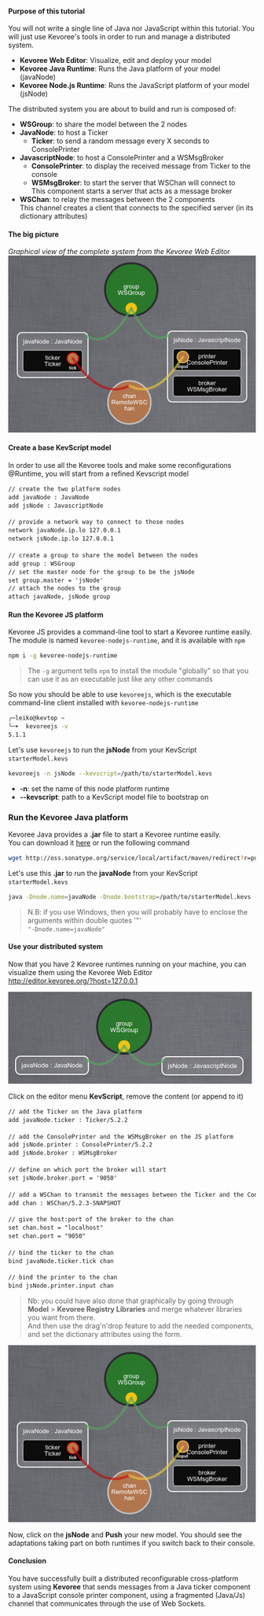 #### Purpose of this tutorial
You will not write a single line of Java nor JavaScript within this tutorial.
You will just use Kevoree's tools in order to run and manage a distributed system.  

  - **Kevoree Web Editor**:      Visualize, edit and deploy your model
  - **Kevoree Java Runtime**:    Runs the Java platform of your model (javaNode)
  - **Kevoree Node.js Runtime**: Runs the JavaScript platform of your model (jsNode)

The distributed system you are about to build and run is composed of:

  - **WSGroup**: to share the model between the 2 nodes  
  - **JavaNode**: to host a Ticker
      - **Ticker**: to send a random message every X seconds to ConsolePrinter
  - **JavascriptNode**: to host a ConsolePrinter and a WSMsgBroker
      - **ConsolePrinter**: to display the received message from Ticker to the console
      - **WSMsgBroker**: to start the server that WSChan will connect to  
        This component starts a server that acts as a message broker
  - **WSChan**: to relay the messages between the 2 components  
    This channel creates a client that connects to the specified server (in its dictionary attributes)

#### The big picture

*Graphical view of the complete system from the Kevoree Web Editor*
![Big Picture](.readme/big_picture.png)  


#### Create a base KevScript model

In order to use all the Kevoree tools and make some reconfigurations @Runtime,
you will start from a refined Kevscript model

```txt
// create the two platform nodes
add javaNode : JavaNode
add jsNode : JavascriptNode

// provide a network way to connect to those nodes
network javaNode.ip.lo 127.0.0.1
network jsNode.ip.lo 127.0.0.1

// create a group to share the model between the nodes
add group : WSGroup
// set the master node for the group to be the jsNode
set group.master = 'jsNode'
// attach the nodes to the group
attach javaNode, jsNode group
```

#### Run the Kevoree JS platform
Kevoree JS provides a command-line tool to start a Kevoree runtime easily.  
The module is named `kevoree-nodejs-runtime`, and it is available with `npm`

```sh
npm i -g kevoree-nodejs-runtime
```

> The `-g` argument tells `npm` to install the module "globally" so that you can use it as an executable just like any other commands

So now you should be able to use `kevoreejs`, which is the executable command-line client installed with `kevoree-nodejs-runtime`

```sh
╭─leiko@kevtop ~  
╰─➤  kevoreejs -v
5.1.1
```

Let's use `kevoreejs` to run the **jsNode** from your KevScript `starterModel.kevs`

```sh
kevoreejs -n jsNode --kevscript=/path/to/starterModel.kevs
```

  - **-n**: set the name of this node platform runtime
  - **--kevscript**: path to a KevScript model file to bootstrap on


### Run the Kevoree Java platform
Kevoree Java provides a **.jar** file to start a Kevoree runtime easily.  
You can download it [here](http://oss.sonatype.org/service/local/artifact/maven/redirect?r=public&g=org.kevoree.platform&a=org.kevoree.platform.standalone&v=RELEASE) or run the following command

```sh
wget http://oss.sonatype.org/service/local/artifact/maven/redirect?r=public&g=org.kevoree.platform&a=org.kevoree.platform.standalone&v=RELEASE -O kevoree.jar
```

Let's use this **.jar** to run the **javaNode** from your KevScript `starterModel.kevs`

```sh
java -Dnode.name=javaNode -Dnode.bootstrap=/path/to/starterModel.kevs -jar kevoree.jar
```

> N.B: if you use Windows, then you will probably have to enclose the arguments within double quotes '"'  
> `"-Dnode.name=javaNode"`

#### Use your distributed system
Now that you have 2 Kevoree runtimes running on your machine, you can visualize them using the Kevoree Web Editor  
http://editor.kevoree.org/?host=127.0.0.1

![Start model](.readme/start_model.png)

Click on the editor menu **KevScript**, remove the content (or append to it)

```txt
// add the Ticker on the Java platform
add javaNode.ticker : Ticker/5.2.2

// add the ConsolePrinter and the WSMsgBroker on the JS platform
add jsNode.printer : ConsolePrinter/5.2.2
add jsNode.broker : WSMsgBroker

// define on which port the broker will start
set jsNode.broker.port = '9050'

// add a WSChan to transmit the messages between the Ticker and the ConsolePrinter
add chan : WSChan/5.2.3-SNAPSHOT

// give the host:port of the broker to the chan
set chan.host = "localhost"
set chan.port = "9050"

// bind the ticker to the chan
bind javaNode.ticker.tick chan

// bind the printer to the chan
bind jsNode.printer.input chan
```

> Nb: you could have also done that graphically by going through **Model** > **Kevoree Registry Libraries** and merge whatever libraries you want from there.  
> And then use the drag'n'drop feature to add the needed components, and set the dictionary attributes using the form.

![Big picture](.readme/big_picture.png)

Now, click on the **jsNode** and **Push** your new model. You should see the adaptations taking part on both runtimes if you switch back to their console.

#### Conclusion
You have successfully built a distributed reconfigurable cross-platform system using **Kevoree** that sends messages from a Java ticker component to a JavaScript console printer component, using a fragmented (Java/Js) channel that communicates through the use of Web Sockets.
